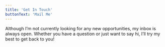 ```yaml
---
title: 'Get In Touch'
buttonText: 'Mail Me'
---
```


Although I’m not currently looking for any new opportunities, my inbox is always open. Whether you have a question or just want to say hi, I’ll try my best to get back to you!
